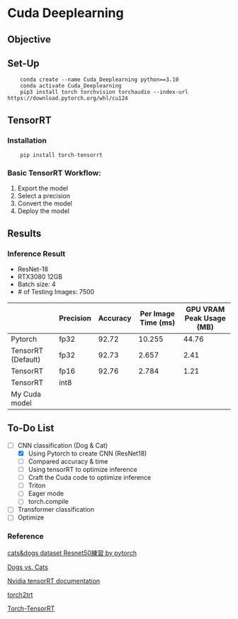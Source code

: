 # Cuda Deeplearning
## Objective

## Set-Up
```
    conda create --name Cuda_Deeplearning python==3.10
    conda activate Cuda_Deeplearning
    pip3 install torch torchvision torchaudio --index-url https://download.pytorch.org/whl/cu124
```
##  TensorRT

### Installation
```
    pip install torch-tensorrt
```
### Basic TensorRT Workflow:
1. Export the model
2. Select a precision
3. Convert the model
4. Deploy the model
   

## Results
### Inference Result
* ResNet-18
* RTX3080 12GB
* Batch size: 4
* \# of Testing Images: 7500
  
|                         | Precision   | Accuracy  | Per Image Time (ms) | GPU VRAM Peak Usage (MB)|
|  ----                   | ----        | ----      | ----                | ----                     |
|  Pytorch                | fp32        | 92.72     | 10.255              | 44.76                    |
|  TensorRT (Default)     | fp32        | 92.73     | 2.657               | 2.41                     |
|  TensorRT               | fp16        | 92.76     | 2.784               | 1.21                     |
|  TensorRT               | int8        |           |                     |                          |
|  My Cuda model          |             |           |                     |                          |

## To-Do List

- [ ] CNN classification (Dog & Cat)
  - [x] Using Pytorch to create CNN (ResNet18)
  - [ ] Compared accuracy & time
  - [ ] Using tensorRT to optimize inference
  - [ ] Craft the Cuda code to optimize inference
  - [ ] Triton
  - [ ] Eager mode
  - [ ] torch.compile
- [ ] Transformer classification
- [ ] Optimize 

### Reference
[cats&dogs dataset Resnet50練習 by pytorch](https://ithelp.ithome.com.tw/articles/10288232?sc=rss.iron)

[Dogs vs. Cats](https://www.kaggle.com/competitions/dogs-vs-cats/data)

[Nvidia tensorRT documentation](https://docs.nvidia.com/deeplearning/tensorrt/quick-start-guide/index.html)

[torch2trt](https://github.com/NVIDIA-AI-IOT/torch2trt)

[Torch-TensorRT](https://github.com/pytorch/TensorRT)